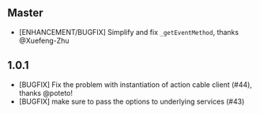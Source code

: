 ## Master
- [ENHANCEMENT/BUGFIX] Simplify and fix `_getEventMethod`, thanks @Xuefeng-Zhu

## 1.0.1
- [BUGFIX] Fix the problem with instantiation of action cable client (#44), thanks @poteto!
- [BUGFIX] make sure to pass the options to underlying services (#43)
